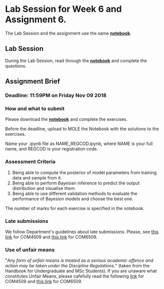 # Lab Session for Week 6 and Assignment 6. 

The Lab Session and the assignment use the same **[notebook](lab_session_week6.ipynb)**.

## Lab Session 

During the Lab Session, read through the **[notebook](lab_session_week6.ipynb)** and complete the questions.

## Assignment Brief

### Deadline: 11:59PM on Friday Nov 09 2018

### How and what to submit

Please download the **[notebook](lab_session_week6.ipynb)** and complete the exercises. 

Before the deadline, upload to MOLE the Notebook with the solutions to the exercises.

Name your .ipynb file as NAME_REGCOD.ipynb, where NAME is your full name, and REGCOD is your registration code.  

### Assessment Criteria

1. Being able to compute the posterior of model parameters from training data and sample from it.
2. Being able to perform Bayesian inference to predict the output distribution and visualise them.
3. Being able to use different validation methods to evaluate the performance of Bayesion models and choose the best one.

The number of marks for each exercise is specified in the notebook.

### Late submissions

We follow Department's guidelines about late submissions. Please, see [this link](https://sites.google.com/sheffield.ac.uk/comughandbook-201819/general-information/assessment/late-submission) for COM4509 and [this link](https://sites.google.com/sheffield.ac.uk/pgtstudenthandbook2018-19/menu/assessment/late-submission?authuser=0) for COM6509.

### Use of unfair means

"*Any form of unfair means is treated as a serious academic offence and action may be taken under the Discipline Regulations.*" (taken from the Handbook for Undergraduate and MSc Students). If you are unaware what constitutes Unfair Means, please cafefully read the following [link](https://sites.google.com/sheffield.ac.uk/comughandbook-201819/general-information/assessment/unfair-means) for COM4509 and [this link](https://sites.google.com/sheffield.ac.uk/pgtstudenthandbook2018-19/menu/assessment/unfair-means?authuser=0) for COM6509.







